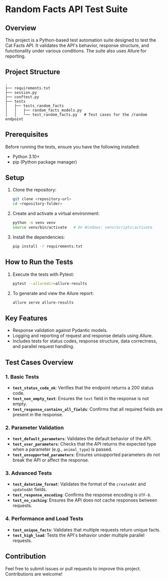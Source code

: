 # Random Facts API Test Suite

## Overview
This project is a Python-based test automation suite designed to test the Cat Facts API. It validates the API's behavior, response structure, and functionality under various conditions. The suite also uses Allure for reporting.

## Project Structure
```
.
├── requirements.txt
├── session.py
├── conftest.py
├── tests
│   ├── tests_random_facts
│   │   ├── random_facts_models.py
│   │   └── test_random_facts.py   # Test cases for the /random endpoint
```

## Prerequisites
Before running the tests, ensure you have the following installed:
- Python 3.10+
- pip (Python package manager)

## Setup
1. Clone the repository:
   ```bash
   git clone <repository-url>
   cd <repository-folder>
   ```

2. Create and activate a virtual environment:
   ```bash
   python -m venv venv
   source venv/bin/activate   # On Windows: venv\Scripts\activate
   ```

3. Install the dependencies:
   ```bash
   pip install -r requirements.txt
   ```

## How to Run the Tests
1. Execute the tests with Pytest:
   ```bash
   pytest --alluredir=allure-results
   ```

2. To generate and view the Allure report:
   ```bash
   allure serve allure-results
   ```

## Key Features
- Response validation against Pydantic models.
- Logging and reporting of request and response details using Allure.
- Includes tests for status codes, response structure, data correctness, and parallel request handling.

## Test Cases Overview

### 1. **Basic Tests**
- **`test_status_code_ok`**: Verifies that the endpoint returns a 200 status code.
- **`test_non_empty_text`**: Ensures the `text` field in the response is not empty.
- **`test_response_contains_all_fields`**: Confirms that all required fields are present in the response.

### 2. **Parameter Validation**
- **`test_default_parameters`**: Validates the default behavior of the API.
- **`test_user_parameters`**: Checks that the API returns the expected type when a parameter (e.g., `animal_type`) is passed.
- **`test_unsupported_parameters`**: Ensures unsupported parameters do not break the API or affect the response.

### 3. **Advanced Tests**
- **`test_datetime_format`**: Validates the format of the `createdAt` and `updatedAt` fields.
- **`test_response_encoding`**: Confirms the response encoding is `UTF-8`.
- **`test_no_caching`**: Ensures the API does not cache responses between requests.

### 4. **Performance and Load Tests**
- **`test_unique_facts`**: Validates that multiple requests return unique facts.
- **`test_high_load`**: Tests the API's behavior under multiple parallel requests.

## Contribution
Feel free to submit issues or pull requests to improve this project. Contributions are welcome!